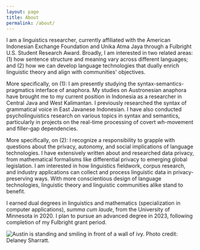 ```yaml
---
layout: page
title: About
permalink: /about/
---
```


I am a linguistics researcher, currently affiliated with the American Indonesian Exchange Foundation and Unika Atma Jaya through a Fulbright U.S. Student Research Award. Broadly, I am interested in two related areas: (1) how sentence structure and meaning vary across different languages; and (2) how we can develop language technologies that dually enrich linguistic theory and align with communities' objectives.

More specifically, on (1): I am presently studying the syntax-semantics-pragmatics interface of anaphora. My studies on Austronesian anaphora have brought me to my current position in Indonesia as a researcher in Central Java and West Kalimantan. I previously researched the syntax of grammatical voice in East Javanese Indonesian. I have also conducted psycholinguistics research on various topics in syntax and semantics, particularly in projects on the real-time processing of covert *wh*-movement and filler-gap dependencies.

More specifically, on (2): I recognize a responsibility to grapple with questions about the privacy, autonomy, and social implications of language technologies. I have extensively written about and researched data privacy, from mathematical formalisms like differential privacy to emerging global legislation. I am interested in how linguistics fieldwork, corpus research, and industry applications can collect and process linguistic data in privacy-preserving ways. With more conscientious design of language technologies, linguistic theory and linguistic communities alike stand to benefit.

I earned dual degrees in linguistics and mathematics (specialization in computer applications), *summa cum laude*, from the University of Minnesota in 2020. I plan to pursue an advanced degree in 2023, following completion of my Fulbright grant period.

![Austin is standing and smiling in front of a wall of ivy.]([https://github.com/austinwkraft/austinwkraft.github.io/blob/gh-pages/docs/AustinKraft-2.JPG](https://github.com/austinwkraft/austinwkraft.github.io/blob/gh-pages/docs/AustinKraft-2-Compressed.jpg) "Austin W. Kraft headshot")
Photo credit: Delaney Sharratt.
